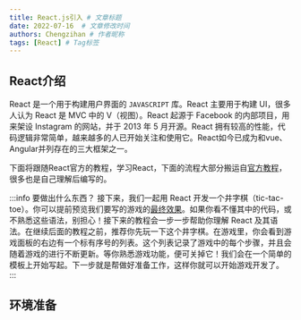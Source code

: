 ```yaml
---
title: React.js引入 # 文章标题
date: 2022-07-16  # 文章修改时间
authors: Chengzihan # 作者昵称
tags: [React] # Tag标签
---
```

## React介绍

React 是一个用于构建用户界面的 `JAVASCRIPT` 库。React 主要用于构建 UI，很多人认为 React 是 MVC 中的 V（视图）。React 起源于 Facebook 的内部项目，用来架设 Instagram 的网站，并于 2013 年 5 月开源。React 拥有较高的性能，代码逻辑非常简单，越来越多的人已开始关注和使用它。React如今已成为和vue、Angular并列存在的三大框架之一。  

下面将跟随React官方的教程，学习React，下面的流程大部分搬运自[官方教程](https://react.docschina.org/tutorial/tutorial.html#what-are-we-building)，很多也是自己理解后编写的。  

:::info 要做出什么东西？
接下来，我们一起用 React 开发一个井字棋（tic-tac-toe）。你可以提前预览我们要写的游戏的[最终效果](https://codepen.io/gaearon/pen/gWWZgR?editors=0010)。如果你看不懂其中的代码，或不熟悉这些语法，别担心！接下来的教程会一步一步帮助你理解 React 及其语法。在继续后面的教程之前，推荐你先玩一下这个井字棋。在游戏里，你会看到游戏面板的右边有一个标有序号的列表。这个列表记录了游戏中的每个步骤，并且会随着游戏的进行不断更新。等你熟悉游戏功能，便可关掉它！我们会在一个简单的模板上开始写起。下一步就是帮做好准备工作，这样你就可以开始游戏开发了。  
:::

## 环境准备
